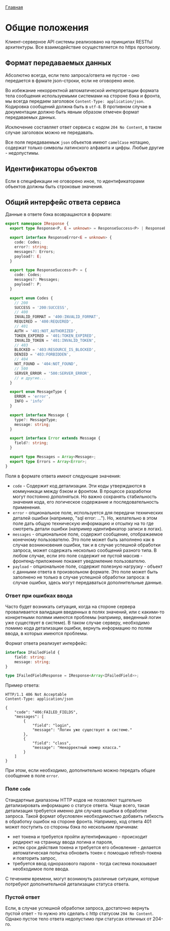 [Главная](../../README.md)

# Общие положения #

Клиент-серверное API системы реализовано на принципах  RESTful архитектуры. Все взаимодействие осуществляется по https протоколу.

## Формат передаваемых данных ##

Абсолютно всегда, если тело запроса/ответа не пустое - оно передается в фрмате json-строки, если не оговорено иное.

Во избежание некорректной автоматической интерпретации формата тела сообщения используемыми системами на стороне бэка и фронта, мы всегда передаем заголовок `Content-Type: application/json`. Кодировка сообщений должна быть в `utf-8`. В противном случае в документации должно быть явным образом отмечен формат передаваемых данных.

Исключение составляет ответ сервиса с кодом `204 No Content`, в таком случае заголовок можно не передавать.

Все поля передаваемыж `json` объектов имеют `camelCase` нотацию, содержат только символы латинского алфавита и цифры. Любые другие - недопустимы.

## Идентификаторы объектов ##

Если в спецификации не оговорено иное, то идентификаторами объектов должны быть строковые значения.

## Общий интерфейс ответа сервиса ##

Данные в ответе бэка возвращаются в формате:

```typescript
export namespace IResponse {
  export type Response<P, E = unknown> = ResponseSuccess<P> | ResponseError<E>;

  export interface ResponseError<E = unknown> {
    code: Codes;
    error?: string;
    messages?: Errors;
    payload?: E;
  }

  export type ResponseSuccess<P> = {
    code: Codes;
    messages?: Messages;
    payload?: P;
  }

  export enum Codes {
    // 200
    SUCCESS = '200:SUCCESS',
    // 400
    INVALID_FORMAT = '400:INVALID_FORMAT',
    REQUIRED = '400:REQUIRED',
    // 401
    AUTH = '401:NOT_AUTHORIZED',
    TOKEN_EXPIRED = '401:TOKEN_EXPIRED',
    INVALID_TOKEN = '401:INVALID_TOKEN',
    // 403
    BLOCKED = '403:RESOURCE_IS_BLOCKED',
    DENIED = '403:FORBIDDEN',
    // 404
    NOT_FOUND = '404:NOT_FOUND',
    // 500
    SERVER_ERROR = '500:SERVER_ERROR',
    // и другие...
  }

  export enum MessageType {
    ERROR = 'error',
    INFO = 'info'
  }

  export interface Message {
    type?: MessageType;
    message: string;
  }

  export interface Error extends Message {
    field?: string;
  }

  export type Messages = Array<Message>;
  export type Errors = Array<Error>;
}
```

Поля в формате ответа имеют следующие значения:

* `code` - Содержит код детализации. Эти коды утверждаются в коммуникаци между бэком и фронтом. В процессе разработки могут постоянно дополняться. Но важно сохранять стабильность значения кода, его логическое содержание и последовательность применения.
* `error` - опциональное поле, используется для передачи технических деталей ошибки (например, "sql error: ..."). Но, желательно в этом поле дать общую техническую информацию и отсылку на то где смотреть детали ошибки (например идентификатор записи в логах).
* `messages` - опциональное поле, содержит сообщение, отображаемое конечному пользователю. Это поле может быть заполнено как в случае возникновения ошибки, так и в случае успешной обработки запроса, может содержать несколько сообщений разного типа. В любом случае, если это поле содержит не пустой массив - фронтенд-приложение покажет уведомление пользователю.
* `payload` - опциональное поле, содержит полезную нагрузку - объект с данными ответа в произвольном формате. Это поле может быть заполнено не только в случае успешной обработки запроса: в случае ошибки, здесь могут передаваться дополнительные данные.


### Ответ при ошибках ввода ###

Часто будет возникать ситуация, когда на стороне сервера проваливается валидация введенных в полях значений, или с какими-то конкретными полями имеются проблемы (например, введенный логин уже существует в системе). В таком случае серверу, необходимо помимо кода детализации ошибки, вернуть информацию по полям ввода, в которых имеются проблемы.

Формат ответа реализует интерфейс:

```typescript
interface IFailedField {
    field: string;
    message: string;
}

type IFailedFieldResponse = IResponse<Array<IFailedField>>;
```

Пример ответа:

```http
HTTP/1.1 406 Not Acceptable
Content-Type: application/json

{
    "code": "406:FAILED_FIELDS",
    "messages": [
        {
            "field": "login",
            "message": "Логин уже существует в системе."
        },
        {
            "field": "class",
            "message": "Некорректный номер класса."
        }
    ]
}
```

При этом, если необходимо, дополнительно можно передать общее сообщение в поле `error`.


### Поле `code` ###

Стандартные диапазоны HTTP кодов не позволяют тщательно детализировать информацию о статусе ответа. Чаще всего, такая детализация требуется именно для случаев ошибки в обработке запроса. Такой формат обусловлен необходимостью добавить гибкость в обработку ошибок на стороне фронта. Например, код ответа 401 может поступить со стороны бэка по нескольким причинам:

* нет токена и требуется пройти аутентификацию - происходит редирект на страницу ввода логина и пароля,
* истек срок действия токена и требуется его обновление - делается автоматическая попытка обновить токен с помощью refresh-токена и повторить запрос,
* требуется ввод одноразового пароля - тогда система показывает необходимое поле ввода.

С течением времени, могут возникнуть различные ситуации, которые потребуют дополнительной детализации статуса ответа.

### Пустой ответ ###

Если, в случае успешной обработки запроса, достаточно вернуть пустой ответ - то нужно это сделать с http статусом `204 No Content`. Однако пустое тело ответа недопустимо при статусах отличных от 204-го.
